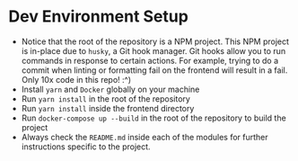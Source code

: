 # Dev Environment Setup
* Notice that the root of the repository is a NPM project. This NPM project is in-place due to `husky`, a Git hook manager. Git hooks allow you to run commands in response to certain actions. For example, trying to do a commit when linting or formatting fail on the frontend will result in a fail. Only 10x code in this repo! :^)
* Install `yarn` and `Docker` globally on your machine
* Run `yarn install` in the root of the repository
* Run `yarn install` inside the frontend directory
*  Run `docker-compose up --build` in the root of the repository to build the project 
* Always check the `README.md` inside each of the modules for further instructions specific to the project.
